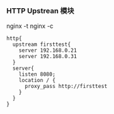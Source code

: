 ### HTTP Upstrean 模块
nginx -t
nginx -c
~~~
http{
  upstream firsttest{
    server 192.168.0.21
    server 192.168.0.31
  }
  server{
    listen 8080;
    location / {
      proxy_pass http://firsttest
    }
  }
}
~~~
